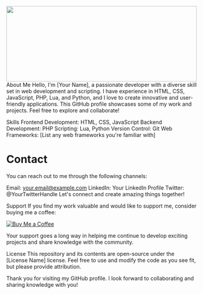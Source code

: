 <img style="width: 100%; height: 200px;" src="https://i.ibb.co/9HX4cF9/134513135-5.jpg"></img>
About Me
Hello, I'm [Your Name], a passionate developer with a diverse skill set in web development and scripting. I have experience in HTML, CSS, JavaScript, PHP, Lua, and Python, and I love to create innovative and user-friendly applications. This GitHub profile showcases some of my work and projects. Feel free to explore and collaborate!

Skills
Frontend Development: HTML, CSS, JavaScript
Backend Development: PHP
Scripting: Lua, Python
Version Control: Git
Web Frameworks: [List any web frameworks you're familiar with]

<h1>Contact</h1>
You can reach out to me through the following channels:

Email: your.email@example.com
LinkedIn: Your LinkedIn Profile
Twitter: @YourTwitterHandle
Let's connect and create amazing things together!

Support
If you find my work valuable and would like to support me, consider buying me a coffee:

<p><a href="https://www.buymeacoffee.com/immayr" target="_new"><img src="https://buymeacoffee.com/assets/img/custom_images/black_img.png" alt="Buy Me a Coffee"></a></p>
Your support goes a long way in helping me continue to develop exciting projects and share knowledge with the community.

License
This repository and its contents are open-source under the [License Name] license. Feel free to use and modify the code as you see fit, but please provide attribution.

Thank you for visiting my GitHub profile. I look forward to collaborating and sharing knowledge with you!

